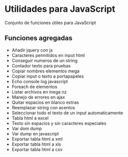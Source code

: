 # Utilidades para JavaScript

Conjunto de funciones útiles para JavaScript

## Funciones agregadas

* Añadir jquery con js
* Caracteres permitidos en input html
* Conseguir numeros de un string
* Contador texto para pruebas
* Copiar nombres elementos mega
* Copiar input o texto a portapapeles
* Echo console log javascript
* Foreach de elementos
* Listar archivos en mega nz
* Manejo de errores en ajax
* Quitar espacios en blanco extras
* Reemplazar string con acentos
* Seleccionar todo el texto de un input automaticamente
* Tabla html a excel
* Texto sin espacios y sin caracteres especiales
* Var dom dump
* Var dump en javascript
* Exportar tabla html a xml
* Exportar tabla html a xls
* Exportar tabla html a csv
